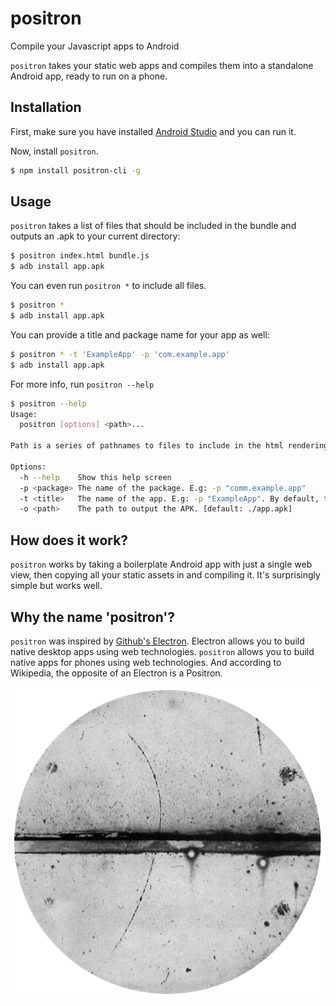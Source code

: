 # positron
Compile your Javascript apps to Android

`positron` takes your static web apps and compiles them into a standalone Android app, ready to run on a phone.

Installation
---

First, make sure you have installed [Android Studio](https://developer.android.com/sdk/index.html#top) and you can run it.

Now, install `positron`.

```bash
$ npm install positron-cli -g
```

Usage
---

`positron` takes a list of files that should be included in the bundle and outputs an .apk to your current directory:

```bash
$ positron index.html bundle.js
$ adb install app.apk
```

You can even run `positron *` to include all files.

```bash
$ positron *
$ adb install app.apk
```

You can provide a title and package name for your app as well:
```bash
$ positron * -t 'ExampleApp' -p 'com.example.app'
$ adb install app.apk
```

For more info, run `positron --help`
```bash
$ positron --help
Usage:
  positron [options] <path>...

Path is a series of pathnames to files to include in the html rendering.

Options:
  -h --help    Show this help screen
  -p <package> The name of the package. E.g: -p "comm.example.app"
  -t <title>   The name of the app. E.g: -p "ExampleApp". By default, the current directory name
  -o <path>    The path to output the APK. [default: ./app.apk]
```

How does it work?
---

`positron` works by taking a boilerplate Android app with just a single web view, then copying all your static assets in and compiling it. It's surprisingly simple but works well.

Why the name 'positron'?
---

`positron` was inspired by [Github's Electron](http://electron.atom.io/). Electron allows you to build native desktop apps using web technologies. `positron` allows you to build native apps for phones using web technologies. And according to Wikipedia, the opposite of an Electron is a Positron.

![positron](https://raw.githubusercontent.com/Widdershin/positron/master/boilerplate/app/src/main/res/mipmap-hdpi/ic_launcher.png)

